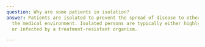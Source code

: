 ```yaml
---
question: Why are some patients in isolation?
answer: Patients are isolated to prevent the spread of disease to other people in
  the medical environment. Isolated persons are typically either highly contagious
  or infected by a treatment-resistant organism.

---
```

